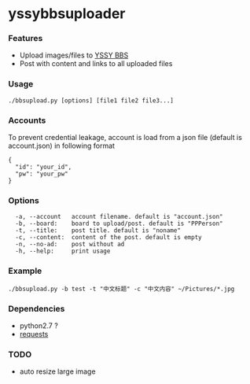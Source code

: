 # yssybbsuploader

### Features
* Upload images/files to [YSSY BBS](https://bbs.sjtu.edu.cn)
* Post with content and links to all uploaded files

### Usage
```
./bbsupload.py [options] [file1 file2 file3...]
```

### Accounts
To prevent credential leakage, account is load from a json file (default is account.json) in following format
```
{
  "id": "your_id",
  "pw": "your_pw"
}
```

### Options
```
  -a, --account   account filename. default is "account.json"
  -b, --board:    board to upload/post. default is "PPPerson"
  -t, --title:    post title. default is "noname"
  -c, --content:  content of the post. default is empty
  -n, --no-ad:    post without ad
  -h, --help:     print usage
```

### Example
```
./bbsupload.py -b test -t "中文标题" -c "中文内容" ~/Pictures/*.jpg
```

### Dependencies
* python2.7 ?
* [requests](http://docs.python-requests.org/en/master/)

### TODO
* auto resize large image
